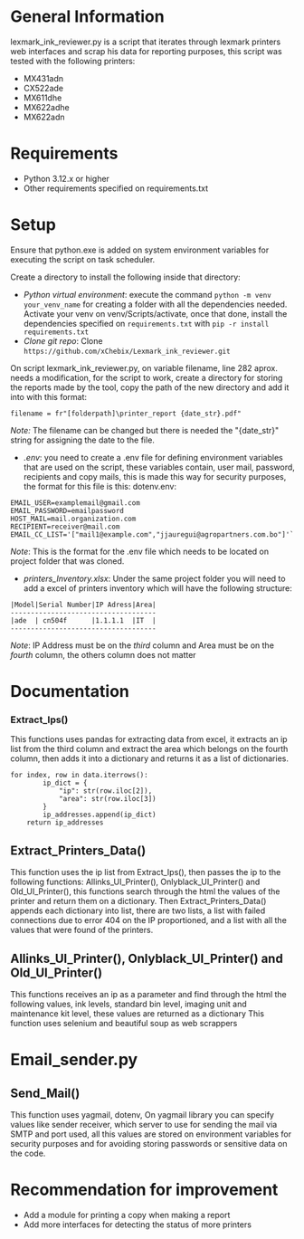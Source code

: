 # General Information
lexmark_ink_reviewer.py is a script that iterates through lexmark printers web interfaces and scrap his data for reporting purposes, this script was tested with the following printers:
- MX431adn
- CX522ade
- MX611dhe
- MX622adhe
- MX622adn
# Requirements
- Python 3.12.x or higher
- Other requirements specified on requirements.txt
# Setup
Ensure that python.exe is added on system environment variables for executing the script on task scheduler.

Create a directory to install the following inside that directory:
- *Python virtual environment*: execute the command `python -m venv your_venv_name` for creating a folder with all the dependencies needed.
  Activate your venv on venv/Scripts/activate, once that done, install the dependencies specified on `requirements.txt` with `pip -r install requirements.txt`
- *Clone git repo*: Clone `https://github.com/xChebix/Lexmark_ink_reviewer.git`

On script lexmark_ink_reviewer.py, on variable filename, line 282 aprox. needs a modification, for the script to work, create a directory for storing the reports made by the tool, copy the path of the new directory and add it into with this format:
```
filename = fr"[folderpath]\printer_report {date_str}.pdf"
```

*Note:* The filename can be changed but there is needed the "{date_str}" string for assigning the date to the file.

- *.env*: you need to create a .env file for defining environment variables that are used on the script, these variables contain, user mail, password, recipients and copy mails, this is made this way for security purposes, the format for this file is this:
dotenv.env:
```
EMAIL_USER=examplemail@gmail.com
EMAIL_PASSWORD=emailpassword
HOST_MAIL=mail.organization.com
RECIPIENT=receiver@mail.com
EMAIL_CC_LIST='["mail1@example.com","jjauregui@agropartners.com.bo"]'`
```

*Note*: This is the format for the .env file which needs to be located on project folder that was cloned.

- *printers_Inventory.xlsx*: Under the same project folder you will need to add a excel of printers inventory which will have the following structure:
```
|Model|Serial Number|IP Adress|Area|
------------------------------------
|ade  | cn504f      |1.1.1.1  |IT  |
------------------------------------
```
*Note*: IP Address must be on the *third* column and Area must be on the *fourth* column, the others column does not matter
# Documentation
### Extract_Ips()
This functions uses pandas for extracting data from excel, it extracts an ip list from the third column and extract the area which belongs on the fourth column, then adds it into a dictionary and returns it as a list of dictionaries.
```
for index, row in data.iterrows():
        ip_dict = {
            "ip": str(row.iloc[2]),
            "area": str(row.iloc[3])
        }
        ip_addresses.append(ip_dict)
    return ip_addresses
```

## Extract_Printers_Data()
This function uses the ip list from Extract_Ips(), then passes the ip to the following functions: Allinks_UI_Printer(), Onlyblack_UI_Printer() and Old_UI_Printer(), this functions search through the html the values of the printer and return them on a dictionary.
Then Extract_Printers_Data() appends each dictionary into list, there are two lists, a list with failed connections due to error 404 on the IP proportioned, and a list with all the values that were found of the printers.

## Allinks_UI_Printer(), Onlyblack_UI_Printer() and Old_UI_Printer()
This functions receives an ip as a parameter and find through the html the following values, ink levels, standard bin level, imaging unit and maintenance kit level, these values are returned as a dictionary
This function uses selenium and beautiful soup as web scrappers

# Email_sender.py
## Send_Mail()
This function uses yagmail, dotenv,
On yagmail library you can specify values like sender receiver, which server to use for sending the mail via SMTP and port used, all this values are stored on environment variables for security purposes and for avoiding storing passwords or sensitive data on the code.
# Recommendation for improvement
- Add a module for printing a copy when making a report
- Add more interfaces for detecting the status of more printers
